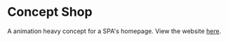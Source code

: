 # Concept Shop

A animation heavy concept for a SPA's homepage.
View the website [here](https://concept.project.hirbu.ro/).
